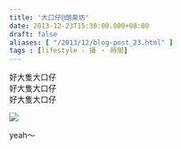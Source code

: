 ```yaml
---
title: '大口仔@朗豪坊'
date: 2013-12-23T15:30:00.000+08:00
draft: false
aliases: [ "/2013/12/blog-post_23.html" ]
tags : [lifestyle - 攝 ‧ 時間]
---
```


好大隻大口仔  
好大隻大口仔  
好大隻大口仔  

[![](https://1.bp.blogspot.com/-LVbof08Mvks/XCiQcb6B0MI/AAAAAAAADRQ/TUjTUolXVNM3yqfia4PJ1CZc3OT8kOY5gCLcBGAs/s640/87.jpg)](https://1.bp.blogspot.com/-LVbof08Mvks/XCiQcb6B0MI/AAAAAAAADRQ/TUjTUolXVNM3yqfia4PJ1CZc3OT8kOY5gCLcBGAs/s1600/87.jpg)

yeah～
